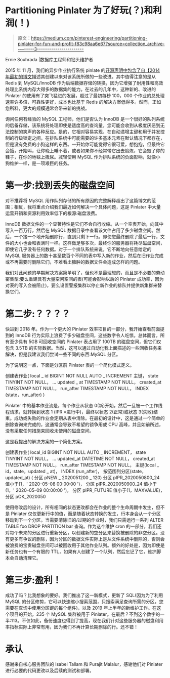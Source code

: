 # Partitioning Pinlater 为了好玩(？)和利润(！)

> 原文：<https://medium.com/pinterest-engineering/partitioning-pinlater-for-fun-and-profit-f83c98aa6e67?source=collection_archive---------3----------------------->

Ernie Souhrada |数据库工程师和钻头维护者

2015 年 11 月，我们的异步作业执行系统 pinlate 的[开源声明中包含了自【2014 年最初的博文](/pinterest-engineering/open-sourcing-pinlater-an-asynchronous-job-execution-system-d8ec4e39859a)描述其创建以来对该系统所做的一些改进。其中值得注意的是从 Redis 到 MySQL/InnoDB 作为后端数据存储的转换，因为它增强了耐用性和高效处理比系统内存大得多的数据集的能力。在过去的几年中，这种新的、改进的 Pinlater 的使用有了突飞猛进的发展，超过了最初每秒 100，000 个作业的总处理速率许多倍，可靠性更好，成本也比基于 Redis 的解决方案低得多。然而，正如您所料，更大的规模通常会带来新的挑战。

询问任何有经验的 MySQL 工程师，他们是否认为 InnoDB 是一个很好的队列系统的后备存储，该系统将处理即使是适度高的查询量，您可能会收到从极度厌恶到无法控制的笑声的各种反应。是的，它相对容易实现，在自动递增主键和用于并发控制的行级锁定之间，在排队系统中可能需要的许多基本元素在默认情况下都存在，但是没有免费的小狗这样的东西。一开始你可能觉得它很可爱，想抱抱，但最终它会饿，开始叫，让你晚上睡不着，或者如果你不经常带它出去锻炼，它会毁了你的鞋子，在你的地毯上撒尿。减轻使用 MySQL 作为排队系统的负面影响，就像小狗维护一样，是一项艰巨的任务。

# **第一步:找到丢失的磁盘空间**

对不推荐将 MySQL 用作队列存储的所有原因的完整解释超出了这篇博文的范围；相反，我将重点介绍我们最近如何解决一个具体问题，这是 Pinlater 中大量运营开销和资源利用效率低下的根源:磁盘浪费。

InnoDB 数据文件的一个显著特性是它们不会自行收缩。从一个空表开始，向其中写入一百万行，然后在 MySQL 数据目录中查看该文件占用了多少磁盘空间。然后，一个接一个地开始删除行，直到只剩下一行。即使您最终删除了最后一行，文件的大小也会和表满时一样。这样做足够多次，最终你的服务器将耗尽磁盘空间，即使它几乎没有任何数据。对于一个排队系统来说，它不断地向任意给定的 MySQL 服务器上的数十甚至数百个不同的表中写入新的作业，然后在旧作业完成或不再需要时删除它们，不难看出臃肿的数据文件会造成怎样的问题。

我们对此问题的早期解决方案简单明了，但也不是最理想的，而且是不必要的劳动密集型:要么重建具有大量空闲空间的表(可能会影响以后的 Pinlater 成功率，因为对表的写入会被阻止)，要么设置警报集群以停止新作业的排队并提供新集群来替换它们。

# **第二步:？？？？**

快进到 2018 年。作为一个更大的 Pinlater 效率项目的一部分，我开始查看前面提到的 InnoDB 行为实际上浪费了多少磁盘空间，这些数字令人吃惊。总体而言，所有至少具有 5GB 可回收空间的 Pinlater 表占用了 100TB 的磁盘空间，但它们仅包含 3.5TB 的实际数据。当然，这可以通过自动化我上面描述的一些回收任务来解决，但是我建议我们尝试一些不同的东西:MySQL 分区。

为了说明这一点，下面是分区前 Pinlater 表的一个简化模式定义。

创建表作业(
local _ id BIGINT NOT NULL AUTO _ INCREMENT 主键，
state TINYINT NOT NULL，
…
updated _ at TIMESTAMP NOT NULL，
created_at TIMESTAMP NOT NULL，
run_after TIMESTAMP NOT NULL，
INDEX (state，run_after)
)

Pinlater 中的基本作业流是，每个作业从状态 0(新)开始，然后一旦被一个工作线程请求，就转换到状态 1 (IPR =进行中)，最终以状态 2(正常)或状态 3(失败)结束。成功或失败的作业会定期从表中清除。在最初的设计中，这是通过一个简单的删除查询来完成的，这通常会导致不希望的锁争用或 CPU 高峰，并且如前所述，没有采取任何措施来回收未使用的磁盘空间。

这是我提出的解决方案的一个简化方案。

创建表作业(
local_id BIGINT NOT NULL AUTO _ INCREMENT，
state TINYINT NOT NULL，
…
updated_at DATETIME NOT NULL，
created_at TIMESTAMP NOT NULL，
run_after TIMESTAMP NOT NULL，
主键(local _ id，state，updated _ at)，
INDEX (run_after)，
按范围列分区(state，updated_at) (
分区 pNEW _ 2020051200 _ 120)
分区 pIPR_2020050800_24 值小于(1，' 2020–05–08 00:00:00 ')，
分区 pIPR_2020050900_24 值小于(1，' 2020–05–09 00:00:00 ')，
分区 pIPR_FUTURE 值小于(1，MAXVALUE)，
分区 pOK_2020050

使用修改后的设计，所有相同的状态更改都会在作业的整个生命周期中发生，但不是 Pinlater 仅仅更新行中的值，而是随着状态转换的发生，行本身会从一个分区移动到下一个分区。当需要清除旧的/过期的作业时，我们只需运行一系列 ALTER TABLE foo DROP PARTITION bar 查询。作为这个维护 cron 的一部分，我们还对每个未来的分区进行重新分区，以创建新的空分区来替换被删除的非空分区。没有更多有争议的删除，因为分区的数据文件实际上是从文件系统中删除的，否则会被浪费的宝贵磁盘空间可以被回收用于其他作业队列。额外的好处是，因为即使是新任务也有一个有限的 TTL，如果有人创建了一个队列，然后忘记了它，维护脚本会自动清理它。

# **第三步:盈利！**

成功了吗？比我想象的要好。我们推出了这一新模式，更新了 SQL(因为为了利用 MySQL 的分区修剪，它可以快速缩小搜索范围，只搜索满足查询所需的分区，您需要在查询中使用分区键的每个组件)，以及 2019 年上半年的新维护工作。在这个项目的开始，235 个 MySQL 集群被用于 Pinlater。在最后？不到这个数字的一半:113。不仅如此，备份速度也得到了提高，现在我们针对这些服务器的磁盘利用率指标实际上非常有用，因为我们不再计算长期删除的行。还不错！

# 承认

感谢来自核心服务团队的 Isabel Tallam 和 Purajit Malalur，感谢他们对 Pinlater 进行必要的代码更改以及后续的测试和部署。